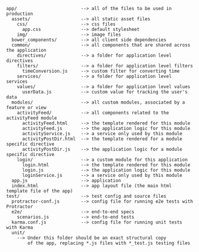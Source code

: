     app/                        --> all of the files to be used in production
      assets/                   --> all static asset files
        css/                    --> css files
          app.css               --> default stylesheet
        img/                    --> image files
      bower_components/         --> all client side dependencies
      common/                   --> all components that are shared across the application
        directives/             --> a folder for application level directives
        filters/                --> a folder for application level filters
          timeConversion.js     --> custom filter for converting time
        services/               --> a folder for application level services
        values/                 --> a folder for application level values
          userData.js           --> custom value for tracking the user's data
      modules/                  --> all custom modules, associated by a feature or view
        activityFeed/           --> all components related to the activityFeed module
          activityFeed.html     --> the template rendered for this module
          activityFeed.js       --> the application logic for this module
          activityService.js    --> a service only used by this module
          activityPostDir.html  --> the template rendered for a module specific directive
          activityPostDir.js    --> the application logic for a module specific directive
        login/                  --> a custom module for this application
          login.html            --> the template rendered for this module
          login.js              --> the application logic for this module
          loginService.js       --> a service only used by this module
      app.js                    --> application
      index.html                --> app layout file (the main html template file of the app)
    test/                       --> test config and source files
      protractor-conf.js        --> config file for running e2e tests with Protractor
      e2e/                      --> end-to-end specs
        scenarios.js            --> end-to-end tests
      karma.conf.js             --> config file for running unit tests with Karma
      unit/
        --> Under this folder should be an exact structural copy
            of the app, replacing *.js files with *_test.js testing files

